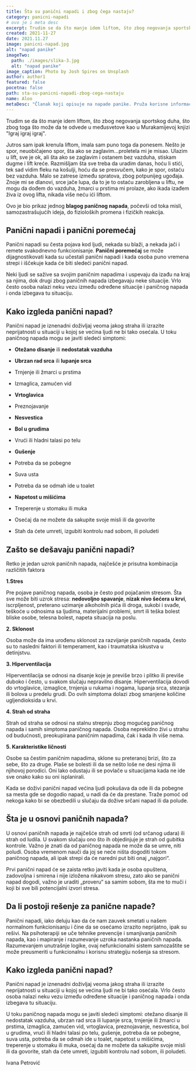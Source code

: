 ```yaml
---
title: Šta su panični napadi i zbog čega nastaju? 
category: panicni-napadi
# ovo je i meta desc
excerpt: Trudim se da što manje idem liftom, što zbog negovanja sportskog duha...
created: 2021-11-27
date: 2021.11.27
image: panicni-napad.jpg
alt: "napad panike"
imageTwo:
  path: ./images/slika-3.jpg
  alt: "napad panike"
image_caption: Photo by Josh Spires on Unsplash
author: author1
featured: false
pocetna: false
path: sta-su-panicni-napadi-zbog-cega-nastaju
name: Aloo
metaDesc: "Članak koji opisuje na napade panike. Pruža korisne informacije o uzrocima kako pacijentima, tako i profesionalcima na polju psihijatrije."
---
```


Trudim se da što manje idem liftom, što zbog negovanja sportskog duha, što zbog toga što može da te odvede u međusvetove kao u Murakamijevoj knjizi "Igraj igraj igraj".

Jutros sam ipak krenula liftom, imala sam puno toga da ponesem. Nešto je spor, neuobičajeno spor, šta ako se zaglavim...proletela mi je misao. Ulazim u lift, sve je ok, ali šta ako se zaglavim i ostanem bez vazduha, stiskam dugme i lift kreće. Razmišljam šta sve treba da uradim danas, hoću li stići, tek sad vidim fleku na košulji, hoću da se presvučem, kako je spor, ostaću bez vazduha. Malo se zatrese između spratova, zbog potpunijeg ugođaja. Znoje mi se dlanovi, srce jače lupa, da to je to ostaću zarobljena u liftu, ne mogu da dođem do vazduha, žmarci u prstima mi prolaze, ako ikada izađem živa iz ovog lifta, nikada više neću ići liftom.

Ovo je bio prikaz jednog **blagog paničnog napada**, počevši od toka misli, samozastrašujućih ideja, do fizioloških promena i fizičkih reakcija.

## Panični napadi i panični poremećaj

Panični napadi su česta pojava kod ljudi, nekada su blaži, a nekada jači i remete svakodnevno funkcionisanje. **Panični poremećaj** se može dijagnostikovati kada su učestali panični napadi i kada osoba puno vremena strepi i iščekuje kada će biti sledeći panični napad.

Neki ljudi se sažive sa svojim paničnim napadima i uspevaju da izađu na kraj sa njima, dok drugi zbog paničnih napada izbegavaju neke situacije. Vrlo često osoba nalazi neku vezu između određene situacije i paničnog napada i onda izbegava tu situaciju.

## Kako izgleda panični napad?

Panični napad je iznenadni doživljaj veoma jakog straha ili izrazite neprijatnosti u situaciji u kojoj se većina ljudi ne bi tako osećala. U toku paničnog napada mogu se javiti sledeći simptomi:

- **Otežano disanje** ili **nedostatak vazduha**

- **Ubrzan rad srca** ili **lupanje srca**

- Trnjenje ili žmarci u prstima

- Izmaglica, zamućen vid

- **Vrtoglavica**

- Preznojavanje

- **Nesvestica**

- **Bol u grudima**

- Vrući ili hladni talasi po telu

- **Gušenje**

- Potreba da se pobegne

- Suva usta

- Potreba da se odmah ide u toalet

- **Napetost u mišićima**

- Treperenje u stomaku ili muka

- Osećaj da ne možete da sakupite svoje misli ili da govorite

- Stah da ćete umreti, izgubiti kontrolu nad sobom, ili poludeti

## Zašto se dešavaju panični napadi?

Retko je jedan uzrok paničnih napada, najčešće je prisutna kombinacija različitih faktora

**1.Stres**

Pre pojave paničnog napada, osoba je često pod pojačanim stresom. Šta sve može biti uzrok stresa: **nedovoljno spavanje**, **nizak nivo šećera u krvi**, iscrpljenost, preterano uzimanje alkoholnih pića ili droga, sukobi i svađe, teškoće u odnosima sa ljudima, materijalni problemi, smrt ili teška bolest bliske osobe, telesna bolest, napeta situacija na poslu.

**2. Sklonost**

Osoba može da ima urođenu sklonost za razvijanje paničnih napada, često su to nasledni faktori ili temperament, kao i traumatska iskustva u detinjstvu.

**3. Hiperventilacija**

Hiperventilacija se odnosi na disanje koje je previše brzo i plitko ili previše duboko i često, u svakom slučaju nepravilno disanje. Hiperventilacija dovodi do vrtoglavice, izmaglice, trnjenja u rukama i nogama, lupanja srca, stezanja ili bolova u predelu grudi. Do ovih simptoma dolazi zbog smanjene količine ugljendioksida u krvi.

**4. Strah od straha**

Strah od straha se odnosi na stalnu strepnju zbog mogućeg paničnog napada i samih simptoma paničnog napada. Osoba neprekidno živi u strahu od budućnosti, preokupirana paničnim napadima, čak i kada ih više nema.

**5. Karakteristike ličnosti**

Osobe sa čestim paničnim napadima, sklone su preteranoj brizi, što za sebe, što za druge. Plaše se bolesti ili da se nešto loše ne desi njima ili njihovoj porodici. Oni lako odustaju ili se povlače u situacijama kada ne ide sve onako kako su oni isplanirali.

Kada se doživi panični napad većina ljudi pokušava da ode ili da pobegne sa mesta gde se dogodio napad, u nadi da će da prestane. Traže pomoć od nekoga kako bi se obezbedili u slučaju da dožive srčani napad ili da polude.

## Šta je u osnovi paničnih napada?

U osnovi paničnih napada je najčešće strah od smrti (od srčanog udara) ili strah od ludila. U svakom slučaju ono što ih objedinjuje je strah od gubitka kontrole. Važno je znati da od paničnog napada ne može da se umre, niti poludi. Osoba vremenom nauči da joj se neće ništa dogoditi tokom paničnog napada, ali ipak strepi da će naredni put biti onaj „najgori“.

Prvi panični napad će se zaista retko javiti kada je osoba opuštena, zadovoljna i smirena i nije izložena nikakvom stresu, zato ako se panični napad dogodi, važno je uraditi „proveru“ sa samim sobom, šta me to muči i koji bi sve bili potencijalni izvori stresa.

## Da li postoji rešenje za panične napade?

Panični napadi, iako deluju kao da će nam zauvek smetati u našem normalnom funkcionisanju i čine da se osećamo izrazito neprijatno, ipak su rešivi. Na psihoterapiji se uče tehnike prevencije i smanjivanja paničnih napada, kao i mapiranje i razumevanje uzroka nastanka paničnih napada. Razumevanjem unutrašnje logike, ovaj nefunkcionalni sistem samozaštite se može preusmeriti u funkcionalnu i korisnu strategiju nošenja sa stresom.

## Kako izgleda panični napad?

Panični napad je iznenadni doživljaj veoma jakog straha ili izrazite neprijatnosti u situaciji u kojoj se većina ljudi ne bi tako osećala. Vrlo često osoba nalazi neku vezu između određene situacije i paničnog napada i onda izbegava tu situaciju.

U toku paničnog napada mogu se javiti sledeći simptomi: otežano disanje ili nedostatak vazduha, ubrzan rad srca ili lupanje srca, trnjenje ili žmarci u prstima, izmaglica, zamućen vid, vrtoglavica, preznojavanje, nesvestica, bol u grudima, vrući ili hladni talasi po telu, gušenje, potreba da se pobegne, suva usta, potreba da se odmah ide u toalet, napetost u mišićima, treperenje u stomaku ili muka, osećaj da ne možete da sakupite svoje misli ili da govorite, stah da ćete umreti, izgubiti kontrolu nad sobom, ili poludeti.


Ivana Petrović



